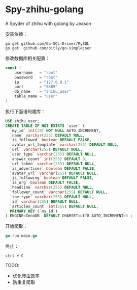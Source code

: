 # Spy-zhihu-golang
A Spyder of zhihu with golang by Jeason


安装依赖：

```golang
go get github.com/Go-SQL-Driver/MySQL
go get  github.com/bitly/go-simplejson
```

修改数据库相关配置：

```go
const (
	username   = "root"
	password   = "root"
	ip         = "127.0.0.1"
	port       = "8889"
	db_name    = "zhihu_user"
	table_name = "user"
)
```

执行下面语句建库：

```SQL
USE zhihu_user;
CREATE TABLE IF NOT EXISTS `user` (
  `my_id` int(20) NOT NULL AUTO_INCREMENT,
  `name` varchar(255) DEFAULT NULL,
  `is_followed` boolean DEFAULT FALSE,
  `avatar_url_template` varchar(255) DEFAULT NULL,
  `url` varchar(255) DEFAULT NULL,
  `user_type` varchar(255) DEFAULT NULL,
  `answer_count` int(255) DEFAULT 0,
  `url_token` varchar(255) DEFAULT NULL,
  `is_advertiser` boolean DEFAULT FALSE,
  `avatar_url` varchar(255) DEFAULT NULL,
  `is_following` boolean DEFAULT FALSE,
  `is_org` boolean DEFAULT FALSE,
  `headline` varchar(255) DEFAULT NULL,
  `follower_count` varchar(255) DEFAULT NULL,
  `the_type` varchar(255) DEFAULT NULL,
  `id` varchar(255) DEFAULT NULL,
  `articles_count` int(255) DEFAULT NULL,
  PRIMARY KEY (`my_id`)
) ENGINE=InnoDB  DEFAULT CHARSET=utf8 AUTO_INCREMENT=3 ;
```

开始爬取：

```go
go run main.go
```

终止：

```shell
ctrl + C
```

TODO:

 - 优化爬虫效率
 - 防重复爬取